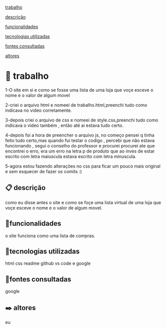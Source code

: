 

[trabalho](#trabalho)

[descrição](#descri%C3%A7%C3%A3o)

[funcionalidades](#funcionalidades)

[tecnologias utilizadas](#tecnologias-utilizadas)

[fontes consultadas](#fontes-consultadas)

[altores](#%EF%B8%8F-altores)




# 🚀 trabalho
1-O site em si e como se fosse uma lista de uma loja que voçe esceve o nome e o valor de algum movel

2-criei o arquivo html  e nomeei de trabalho.html,preenchi tudo como indicava no video corretamente.

3-depois criei o arquivo de css e nomeei de style.css,preenchi tudo como indicava o video também , então até ai estava tudo certo.

4-depois foi a hora de preencher o arquivo js, no começo pensei q tinha feito tudo certo,mas quando fui testar o codigo , percebi que não estava funcionando , segui o conselho do professor e procurei procurei ate que encontrei o erro, era um erro na letra p de produto que ao inves de estar escrito com letra maiuscula estava escrito com letra minuscula.

5-agora estou fazendo alterações no css para ficar um pouco mais original e sem esquecer de fazer os comits :)
## 📋 descrição

como eu disse antes o site e como se foçe uma lista virtual de uma loja que voçe esceve o nome e o valor de algum movel.

## 🔧funcionalidades

o site funciona como uma lista de compras.

## 📄tecnologias utilizadas
html css readme github vs code e google

## 🔧fontes consultadas 
google

## ✒️ altores
eu